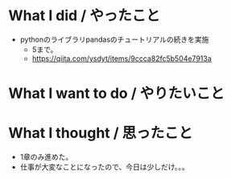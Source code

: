# What I did / やったこと
- pythonのライブラリpandasのチュートリアルの続きを実施
  - 5まで。
  - https://qiita.com/ysdyt/items/9ccca82fc5b504e7913a

# What I want to do / やりたいこと

# What I thought / 思ったこと
- 1章のみ進めた。
- 仕事が大変なことになったので、今日は少しだけ。。。
